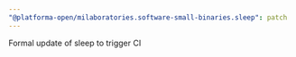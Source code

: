 ```yaml
---
"@platforma-open/milaboratories.software-small-binaries.sleep": patch
---
```


Formal update of sleep to trigger CI
